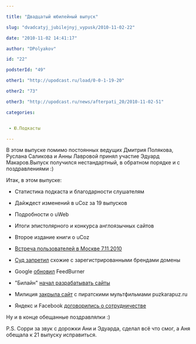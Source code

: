 ```yaml
---

title: "Двадцатый юбилейный выпуск"

slug: "dvadcatyj_jubilejnyj_vypusk/2010-11-02-22"

date: "2010-11-02 14:41:17"

author: "DPolyakov"

id: "22"

podsterId: "49"

other1: "http://upodcast.ru/load/0-0-1-19-20"

other2: "73"

other3: "http://upodcast.ru/news/afterpati_20/2010-11-02-51"

categories:


 - Ю.Подкасты

---
```

В этом выпуске помимо постоянных ведущих Дмитрия Полякова, Руслана Саликова и Анны Лавровой принял участие Эдуард Макаров.Выпуск получился нестандартный, в обратном порядке и с поздравлениями :)

Итак, в этом выпуске:

*   Статистика подкаста и благодарности слушателям
*   Дайждест изменений в uCoz за 19 выпусков
*   Подробности о uWeb
*   Итоги эпистолярного и конкурса англоязычных сайтов
*   Второе издание книги о uCoz
*   [Встреча пользователей в Москве 7.11.2010](http://forum.ucoz.ru/forum/2-35472-1 "http://forum.ucoz.ru/forum/2-35472-1")

*   [Суд запретил](http://lenta.ru/news/2010/10/28/court/ "http://lenta.ru/news/2010/10/28/court/") схожие с зарегистрированными брендами домены
*   Google [обновил](http://www.searchengines.ru/blog/archives/010575.html "http://www.searchengines.ru/blog/archives/010575.html") FeedBurner
*   "Билайн" [начал разрабатывать сайты](http://roem.ru/2010/10/29/addednews17072/ "http://roem.ru/2010/10/29/addednews17072/")
*   Милиция [закрыла сайт](http://lenta.ru/news/2010/10/28/puzkarapuz/ "http://lenta.ru/news/2010/10/28/puzkarapuz/") с пиратскими мультфильмами puzkarapuz.ru
*   Яндекс и Facebook [договорились о сотрудничестве](http://company.yandex.ru/news/press_releases/2010/1028/index.xml "http://company.yandex.ru/news/press_releases/2010/1028/index.xml")

Ну и в конце обещанные поздравлялки :)

P.S. Сорри за звук с дорожки Ани и Эдуарда, сделал всё что смог, а Аня обещала к 21 выпуску исправиться.